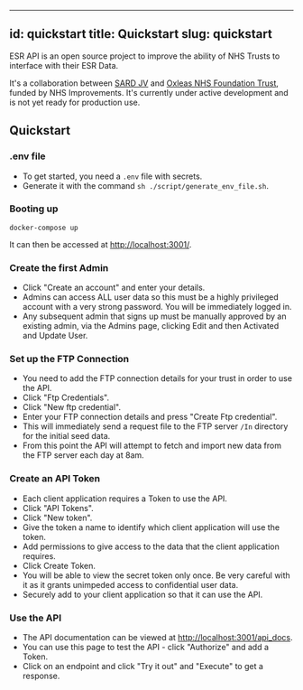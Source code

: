 
---
id: quickstart
title: Quickstart
slug: quickstart
---

ESR API is an open source project to improve the ability of NHS Trusts to interface with their ESR Data.

It's a collaboration between [SARD JV](https://sardjv.co.uk/) and [Oxleas NHS Foundation Trust](http://oxleas.nhs.uk/), funded by NHS Improvements. It's currently under active development and is not yet ready for production use.

## Quickstart

### .env file

- To get started, you need a `.env` file with secrets.
- Generate it with the command `sh ./script/generate_env_file.sh`.

### Booting up

```
docker-compose up
```

It can then be accessed at [http://localhost:3001/](http://localhost:3001/).

### Create the first Admin

- Click "Create an account" and enter your details.
- Admins can access ALL user data so this must be a highly privileged account with a very strong password. You will be immediately logged in.
- Any subsequent admin that signs up must be manually approved by an existing admin, via the Admins page, clicking Edit and then Activated and Update User.

### Set up the FTP Connection

- You need to add the FTP connection details for your trust in order to use the API.
- Click "Ftp Credentials".
- Click "New ftp credential".
- Enter your FTP connection details and press "Create Ftp credential".
- This will immediately send a request file to the FTP server `/In` directory for the initial seed data.
- From this point the API will attempt to fetch and import new data from the FTP server each day at 8am.

### Create an API Token

- Each client application requires a Token to use the API.
- Click "API Tokens".
- Click "New token".
- Give the token a name to identify which client application will use the token.
- Add permissions to give access to the data that the client application requires.
- Click Create Token.
- You will be able to view the secret token only once. Be very careful with it as it grants unimpeded access to confidential user data.
- Securely add to your client application so that it can use the API.

### Use the API

- The API documentation can be viewed at [http://localhost:3001/api_docs](http://localhost:3001/api_docs).
- You can use this page to test the API - click "Authorize" and add a Token.
- Click on an endpoint and click "Try it out" and "Execute" to get a response.
